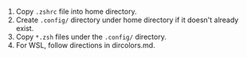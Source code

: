 1. Copy `.zshrc` file into home directory.
2. Create `.config/` directory under home directory if it doesn't already exist.
3. Copy `*.zsh` files under the `.config/` directory.
4. For WSL, follow directions in dircolors.md.
